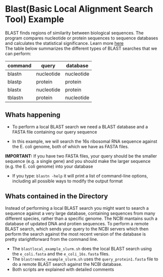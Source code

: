 # Blast(Basic Local Alignment Search Tool) Example

BLAST finds regions of similarity between biological sequences. The program compares nucleotide or protein	sequences to sequence databases and calculates the statistical significance. Learn more [here](https://blast.ncbi.nlm.nih.gov/Blast.cgi)  
The table below summarizes the different types of BLAST searches that we can perform:

command |query	  |database
-------|----------|-------------
blastn |nucleotide|nucleotide
blastp |protein	  | protein
blastx |nucleotide|protein
tblastn|protein	  | nucleotide

## Whats happening
  * To perform a local BLAST search we need a BLAST database and a FASTA file containing our query sequence

  * In this example, we will search the 16s ribosomal RNA sequence against the E. coli genome, both of which we have as FASTA files.

**IMPORTANT:** If you have two FASTA files, your query should be the smaller sequence (e.g. a single gene) and you should make the larger sequence (e.g. the E. coli genome) into your database

  * If you type: ``blastn -help`` it will print a list of command-line options, including all possible ways to modify the output format

## Whats contained in the Directory
Instead of performing a local BLAST search you might want to search a sequence against a very large database, containing sequences from many different species, rather than a specific genome.
 The NCBI mantains such a database of updated DNA and protien sequences.
To perform a remote BLAST search, which sends your query to the NCBI servers which then perform the search against the most recent version of the database is pretty starightforward from the command line.

  * The ``blastlocal_example_slurm.sh`` does the local BLAST search using the ``e_coli.fasta`` and the ``e_coli_16s.fasta`` files.
  * The ``blastremote_example_slurm.sh`` uses the ``query_protein1.fasta`` file to do a remote BLAST search against the NCBI database.
  * Both scripts are explained with detailed comments 
